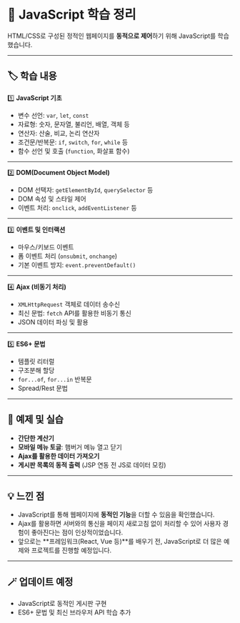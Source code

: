 # 📜 JavaScript 학습 정리

HTML/CSS로 구성된 정적인 웹페이지를 **동적으로 제어**하기 위해 JavaScript를 학습했습니다.

---

## 🏷️ 학습 내용

1️⃣ **JavaScript 기초**
- 변수 선언: `var`, `let`, `const`
- 자료형: 숫자, 문자열, 불리언, 배열, 객체 등
- 연산자: 산술, 비교, 논리 연산자
- 조건문/반복문: `if`, `switch`, `for`, `while` 등
- 함수 선언 및 호출 (`function`, 화살표 함수)

---

2️⃣ **DOM(Document Object Model)**
- DOM 선택자: `getElementById`, `querySelector` 등
- DOM 속성 및 스타일 제어
- 이벤트 처리: `onclick`, `addEventListener` 등

---

3️⃣ **이벤트 및 인터랙션**
- 마우스/키보드 이벤트
- 폼 이벤트 처리 (`onsubmit`, `onchange`)
- 기본 이벤트 방지: `event.preventDefault()`

---

4️⃣ **Ajax (비동기 처리)**
- `XMLHttpRequest` 객체로 데이터 송수신
- 최신 문법: `fetch` API를 활용한 비동기 통신
- JSON 데이터 파싱 및 활용

---

5️⃣ **ES6+ 문법**
- 템플릿 리터럴
- 구조분해 할당
- `for...of`, `for...in` 반복문
- Spread/Rest 문법

---

## 📂 예제 및 실습

- **간단한 계산기**
- **모바일 메뉴 토글**: 햄버거 메뉴 열고 닫기
- **Ajax를 활용한 데이터 가져오기**
- **게시판 목록의 동적 출력** (JSP 연동 전 JS로 데이터 모킹)

---

## 💡 느낀 점

- JavaScript를 통해 웹페이지에 **동적인 기능**을 더할 수 있음을 확인했습니다.
- Ajax를 활용하면 서버와의 통신을 페이지 새로고침 없이 처리할 수 있어 사용자 경험이 좋아진다는 점이 인상적이었습니다.
- 앞으로는 **프레임워크(React, Vue 등)**를 배우기 전, JavaScript로 더 많은 예제와 프로젝트를 진행할 예정입니다.

---

## 🪄 업데이트 예정

- JavaScript로 동적인 게시판 구현
- ES6+ 문법 및 최신 브라우저 API 학습 추가
